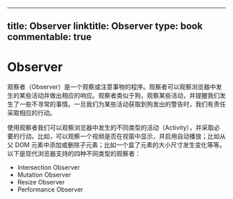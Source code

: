 
---
title: Observer
linktitle: Observer
type: book
commentable: true
---

# Observer

观察者（Observer）是一个观察或注意事物的程序。观察者可以观察浏览器中发生的某些活动并做出相应的响应。观察者类似于狗，观察某些活动，并提醒我们发生了一些不寻常的事情。一旦我们为某些活动获取到狗发出的警告时，我们有责任采取相应的行动。

使用观察者我们可以观察浏览器中发生的不同类型的活动（Activity），并采取必要的行动。比如，可以观察一个视频是否在视窗中显示，并启用自动播放；比如从父 DOM 元素中添加或删除子元素；比如一个盒了元素的大小尺寸发生变化等等。以下是现代浏览器支持的四种不同类型的观察者：

- Intersection Observer
- Mutation Observer
- Resize Observer
- Performance Observer

    